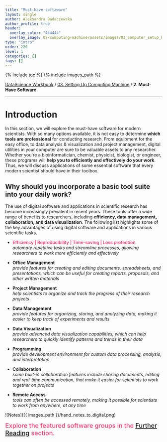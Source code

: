 ```yaml
---
title: "Must-have softaware"
layout: single
author: Aleksandra Badaczewska
author_profile: true
header:
  overlay_color: "444444"
  overlay_image: 02-computing-machine/assets/images/03_computer_setup_banner.png
type: "intro"
order: 220
level: 1
categories: []
tags: []
---
```


{% include toc %}
{% include images_path %}

[DataScience Workbook](https://datascience.101workbook.org/) / [03. Setting Up Computing Machine](00-SetUpComputingMachine-LandingPage.md) / **2. Must-Have Software**

---


# Introduction

In this section, we will explore the must-have software for modern scientists. With so many options available, it is not easy to determine **which tools are professional** for conducting research. From equipment for the easy office, to data analysis & visualization and project management, digital utilities in your computer are sure to be valuable assets to any researcher. Whether you're a bioinformatician, chemist, physicist, biologist, or engineer, these programs will **help you to efficiently and effectively do your work**. Thus, we will discuss applications of some essential software that every modern scientist should have in their toolbox.


## Why should you incorporate a basic tool suite into your daily work?

The use of digital software and applications in scientific research has become increasingly prevalent in recent years. These tools offer a wide range of benefits to researchers, including **efficiency, data management, collaboration, and data visualization**. The following list highlights some of the key advantages of using digital software and applications in various scientific tasks.

* <span style="color: #ff3870;font-weight: 600;">Efficiency | Reproducibility | Time-saving | Loss protection</span> <br>*automate repetitive tasks and streamline processes, allowing researchers to work more efficiently and effectively*

* **Office Management** <br>*provide features for creating and editing documents, spreadsheets, and presentations, which can be useful for creating reports, proposals, and other written materials*

* **Project Management** <br>*help scientists to organize and track the progress of their research projects*

* **Data Management** <br>*provide features for organizing, storing, and analyzing data, making it easier to keep track of experiments and results*

* **Data Visualization** <br>*provide advanced data visualization capabilities, which can help researchers to quickly identify patterns and trends in their data*

* **Programming** <br>*provide development environment for custom data processing, analysis, and interpretation*

* **Collaboration** <br>*some built-in collaboration features include sharing documents, editing and real-time communication, that make it easier for scientists to work together on projects*

* **Remote Access** <br>*tools can often be accessed remotely, making it possible for scientists to work from anywhere, at any time*

![Notes]({{ images_path }}/hand_notes_to_digital.png)

<span style="color: #ff3870; font-weight: 500; font-size: 20;">Explore the featured software groups in the [Further Reading](#further-reading) section.</span>
